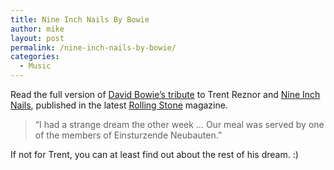 ```yaml
---
title: Nine Inch Nails By Bowie
author: mike
layout: post
permalink: /nine-inch-nails-by-bowie/
categories:
  - Music
---
```

Read the full version of [David Bowie&#8217;s tribute][1] to Trent Reznor and [Nine Inch Nails][2], published in the latest [Rolling Stone][3] magazine.

> &#8220;I had a strange dream the other week &#8230; Our meal was served by one of the members of Einsturzende Neubauten.&#8221;

If not for Trent, you can at least find out about the rest of his dream. :)

 [1]: http://www.davidbowie.com/news/newsContent.php?id=2005049
 [2]: http://www.nin.com/
 [3]: http://http://www.rollingstone.com/news/story/_/id/7235505